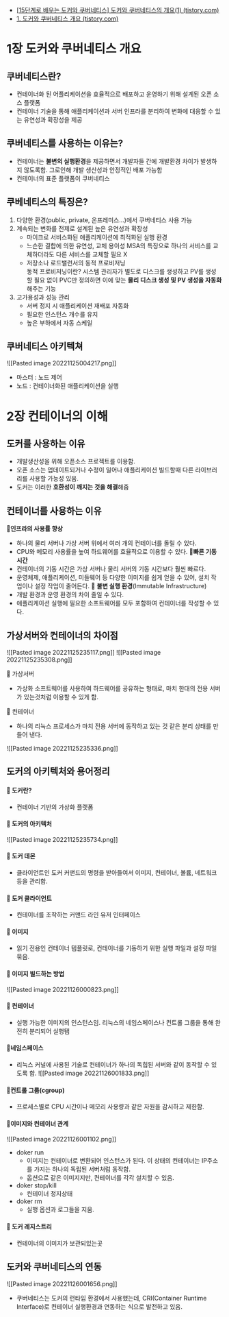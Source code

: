 - [[15단계로 배우는 도커와 쿠버네티스] 도커와 쿠버네티스의 개요(1) (tistory.com)](https://tasooning.tistory.com/4)
- [1. 도커와 쿠버네티스 개요 (tistory.com)](https://robin00q.tistory.com/m/95)

# 1장 도커와 쿠버네티스 개요
## 쿠버네티스란?
- 컨테이너화 된 어플리케이션을 효율적으로 배포하고 운영하기 위해 설계된 오픈 소스 플랫폼
- 컨테이너 기술을 통해 애플리케이션과 서버 인프라를 분리하여 변화에 대응할 수 있는 유연성과 확장성을 제공

## 쿠버네티스를 사용하는 이유는?
- 컨테이너는 **불변의 실행환경**을 제공하면서 개발자들 간에 개발환경 차이가 발생하지 않도록함. 그로인해 개발 생산성과 안정적인 배포 가능함
- 컨테이너의 표준 플랫폼이 쿠버네티스

## 쿠베네티스의 특징은?
1) 다양한 환경(public, private, 온프레미스...)에서 쿠버네티스 사용 가능
2) 계속되는 변화를 전제로 설계된 높은 유연성과 확장성
    -  마이크로 서비스화된 애플리케이션에 최적화된 실행 환경
    -  느슨한 결합에 의한 유연성, 교체 용이성
	    MSA의 특징으로 하나의 서비스를 교체하더라도 다른 서비스를 교체할 필요 X
    -   저장소나 로드밸런서의 동적 프로비저닝  
	    동적 프로비저닝이란? 시스템 관리자가 별도로 디스크를 생성하고 PV를 생성할 필요 없이 PVC만 정의하면 이에 맞는 **물리 디스크 생성 및 PV 생성을 자동화**해주는 기능
3) 고가용성과 성능 관리
    -   서버 정지 시 애플리케이션 재배포 자동화
    -   필요한 인스턴스 개수를 유지
    -   높은 부하에서 자동 스케일

## 쿠버네티스 아키텍쳐
![[Pasted image 20221125004217.png]]
- 마스터 : 노드 제어
- 노드 : 컨테이너화된 애플리케이션을 실행

# 2장 컨테이너의 이해
## 도커를 사용하는 이유
- 개발생산성을 위해 오픈소스 프로젝트를 이용함.
- 오픈 소스는 업데이트되거나 수정이 일어나 애플리케이션 빌드할때 다른 라이브러리를 사용할 가능성 있음.
- 도커는 이러한 **호환성이 깨지는 것을 해결**해줌

## 컨테이너를 사용하는 이유
📌**인프라의 사용률 향상**
- 하나의 물리 서버나 가상 서버 위에서 여러 개의 컨테이너를 돌릴 수 있다.
- CPU와 메모리 사용률을 높여 하드웨어를 효율적으로 이용할 수 있다.
📌**빠른 기동 시간**
 - 컨테이너의 기동 시간은 가상 서버나 물리 서버의 기동 시간보다 훨씬 빠르다.
 - 운영체제, 애플리케이션, 미들웨어 등 다양한 이미지를 쉽게 얻을 수 있어, 설치 작업이나 설정 작업이 줄어든다.
📌 **불변 실행 환경**(Immutable Infrastructure)
 - 개발 환경과 운영 환경의 차이 줄일 수 있다.
 - 애플리케이션 실행에 필요한 소프트웨어를 모두 포함하여 컨테이너를 작성할 수 있다.

## 가상서버와 컨테이너의 차이점
![[Pasted image 20221125235117.png]]
![[Pasted image 20221125235308.png]]

📌 가상서버
- 가상화 소프트웨어를 사용하여 하드웨어를 공유하는 형태로, 마치 한대의 전용 서버가 있는것처럼 이용할 수 있게 함.

📌 컨테이너
- 하나의 리눅스 프로세스가 마치 전용 서버에 동작하고 있는 것 같은 분리 상태를 만들어 낸다.

![[Pasted image 20221125235336.png]]

## 도커의 아키텍처와 용어정리
#### 📌 도커란?
- 컨테이너 기반의 가상화 플랫폼

#### 📌 도커의 아키텍처
![[Pasted image 20221125235734.png]]
#### 📌 도커 데몬
- 클라이언트인 도커 커맨드의 명령을 받아들여서 이미지, 컨테이너, 볼륨, 네트워크 등을 관리함.

#### 📌 도커 클라이언트
- 컨테이너를 조작하는 커맨드 라인 유저 인터페이스

#### 📌 이미지
- 읽기 전용인 컨테이너 템플릿로, 컨테이너를 기동하기 위한 실행 파일과 설정 파일 묶음.

#### 📌 이미지 빌드하는 방법
![[Pasted image 20221126000823.png]]

#### 📌 컨테이너
- 실행 가능한 이미지의 인스턴스임. 리눅스의 네임스페이스나 컨트롤 그룹을 통해 완전히 분리되어 실행됌

#### 📌네임스페이스
- 리눅스 커널에 사용된 기술로 컨테이너가 하나의 독힙된 서버와 같이 동작할 수 있도록 함.
![[Pasted image 20221126001833.png]]

#### 📌컨트롤 그룹(cgroup)
- 프로세스별로 CPU 시간이나 메모리 사용량과 같은 자원을 감시하고 제한함.

#### 📌이미지와 컨테이너 관계
![[Pasted image 20221126001102.png]]
- doker run 
	- 이미지는 컨테이너로 변환되어 인스턴스가 된다. 이 상태의 컨테이너는 IP주소를 가지는 하나의 독립된 서버처럼 동작함.
	- 옵션으로 같은 이미지지만, 컨테이너를 각각 설치할 수 있음.
- doker stop/kill
	- 컨테이너 정지상태
- doker rm
	- 실행 옵션과 로그들을 지움.

#### 📌 도커 레지스트리
- 컨테이너의 이미지가 보관되있는곳

## 도커와 쿠버네티스의 연동
![[Pasted image 20221126001656.png]]
- 쿠버네티스는 도커의 런타임 환경에서 사용했는데, CRI(Container Runtime Interface)로 컨테이너 실행환경과 연동하는 식으로 발전하고 있음.

